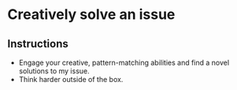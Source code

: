 # Creatively solve an issue

## Instructions

- Engage your creative, pattern-matching abilities and find a novel solutions to my issue.
- Think harder outside of the box.
